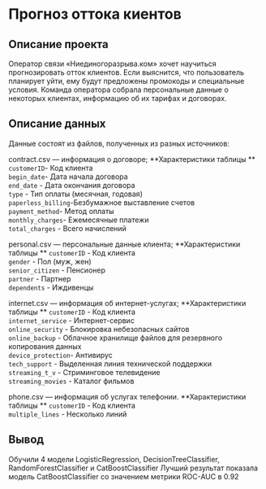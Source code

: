 # Прогноз оттока киентов

## Описание проекта
Оператор связи «Ниединогоразрыва.ком» хочет научиться прогнозировать отток клиентов. Если выяснится, что пользователь планирует уйти, ему будут предложены промокоды и специальные условия. Команда оператора собрала персональные данные о некоторых клиентах, информацию об их тарифах и договорах.

## Описание данных
Данные состоят из файлов, полученных из разных источников:

contract.csv — информация о договоре;
**Характеристики таблицы ** 
`customerID`- Код клиента          
`begin_date`- Дата начала договора         
`end_date` - Дата окончания договора         
`type` - Тип оплаты (месячная, годовая)             
`paperless_billing`-Безбумажное выставление счетов   
`payment_method`- Метод оплаты      
`monthly_charges`- Ежемесячные платежи    
`total_charges` - Всего начислений    

personal.csv — персональные данные клиента;
**Характеристики таблицы ** 
`customerID`     - Код клиента    
`gender`         - Пол (муж, жен)     
`senior_citizen` - Пенсионер    
`partner`        - Партнер       
`dependents`     - Иждивенцы  

internet.csv — информация об интернет-услугах;
**Характеристики таблицы ** 
`customerID`       - Код клиента    
`internet_service` - Интернет-сервис  
`online_security`  - Блокировка небезопасных сайтов  
`online_backup`    - Облачное хранилище файлов для резервного копирования данных  
`device_protection`- Антивирус   
`tech_support`     - Выделенная линия технической поддержки  
`streaming_t_v`    - Стриминговое телевидение  
`streaming_movies` - Каталог фильмов  

phone.csv — информация об услугах телефонии.
**Характеристики таблицы ** 
`customerID`       - Код клиента    
`multiple_lines` - Несколько линий  

## Вывод

Обучили 4 модели LogisticRegression, DecisionTreeClassifier, RandomForestClassifier и CatBoostClassifier
Лучший результат показала модель CatBoostClassifier со значением метрики ROC-AUC в 0.92



